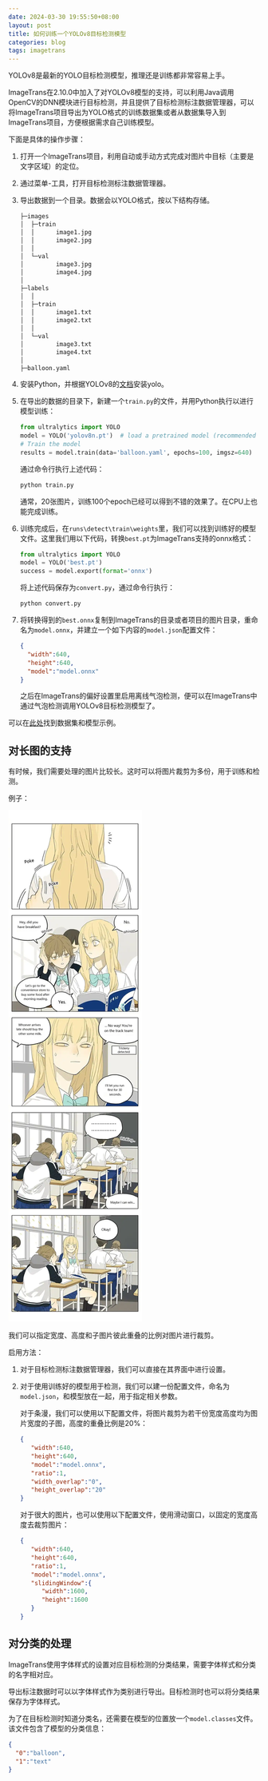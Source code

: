 ```yaml
---
date: 2024-03-30 19:55:50+08:00
layout: post
title: 如何训练一个YOLOv8目标检测模型
categories: blog
tags: imagetrans
---
```


YOLOv8是最新的YOLO目标检测模型，推理还是训练都非常容易上手。

ImageTrans在2.10.0中加入了对YOLOv8模型的支持，可以利用Java调用OpenCV的DNN模块进行目标检测，并且提供了目标检测标注数据管理器，可以将ImageTrans项目导出为YOLO格式的训练数据集或者从数据集导入到ImageTrans项目，方便根据需求自己训练模型。

下面是具体的操作步骤：

1. 打开一个ImageTrans项目，利用自动或手动方式完成对图片中目标（主要是文字区域）的定位。
2. 通过菜单-工具，打开目标检测标注数据管理器。
3. 导出数据到一个目录。数据会以YOLO格式，按以下结构存储。

   ```
   ├─images
   │  ├─train
   │  │      image1.jpg
   │  │      image2.jpg
   │  │
   │  └─val
   │         image3.jpg
   │         image4.jpg
   │
   ├─labels
   │  │
   │  ├─train
   │  │      image1.txt
   │  │      image2.txt
   │  │
   │  └─val
   │         image3.txt
   │         image4.txt
   │
   ├─balloon.yaml
   ```

4. 安装Python，并根据YOLOv8的[文档](https://docs.ultralytics.com/)安装yolo。
5. 在导出的数据的目录下，新建一个`train.py`的文件，并用Python执行以进行模型训练：

   ```py
   from ultralytics import YOLO
   model = YOLO('yolov8n.pt')  # load a pretrained model (recommended for training)
   # Train the model
   results = model.train(data='balloon.yaml', epochs=100, imgsz=640)
   ```
   
   通过命令行执行上述代码：
   
   ```bash
   python train.py
   ```
   
   通常，20张图片，训练100个epoch已经可以得到不错的效果了。在CPU上也能完成训练。
   
6. 训练完成后，在`runs\detect\train\weights`里，我们可以找到训练好的模型文件。这里我们用以下代码，转换`best.pt`为ImageTrans支持的onnx格式：

   ```py
   from ultralytics import YOLO
   model = YOLO('best.pt')
   success = model.export(format='onnx')
   ```
   
   将上述代码保存为`convert.py`，通过命令行执行：

   ```bash
   python convert.py
   ```
   
7. 将转换得到的`best.onnx`复制到ImageTrans的目录或者项目的图片目录，重命名为`model.onnx`，并建立一个如下内容的`model.json`配置文件：

   ```json
   {
     "width":640,
     "height":640,
     "model":"model.onnx"
   }
   ```

   之后在ImageTrans的偏好设置里启用离线气泡检测，便可以在ImageTrans中通过气泡检测调用YOLOv8目标检测模型了。

可以在[此处](https://github.com/xulihang/balloon-dataset/)找到数据集和模型示例。

## 对长图的支持

有时候，我们需要处理的图片比较长。这时可以将图片裁剪为多份，用于训练和检测。

例子：

![条漫](/gallery/projects/webtoon/out/SQ.webp)

我们可以指定宽度、高度和子图片彼此重叠的比例对图片进行裁剪。

启用方法：

1. 对于目标检测标注数据管理器，我们可以直接在其界面中进行设置。
2. 对于使用训练好的模型用于检测，我们可以建一份配置文件，命名为`model.json`，和模型放在一起，用于指定相关参数。


   对于条漫，我们可以使用以下配置文件，将图片裁剪为若干份宽度高度均为图片宽度的子图，高度的重叠比例是20%：

   ```json
   {
      "width":640,
      "height":640,
      "model":"model.onnx",
      "ratio":1,
      "width_overlap":"0",
      "height_overlap":"20"
   }
   ```
   
   对于很大的图片，也可以使用以下配置文件，使用滑动窗口，以固定的宽度高度去裁剪图片：

   ```json
   {
      "width":640,
      "height":640,
      "ratio":1,
      "model":"model.onnx",
      "slidingWindow":{
         "width":1600,
         "height":1600
      }
   }
   ```
   
## 对分类的处理

ImageTrans使用字体样式的设置对应目标检测的分类结果，需要字体样式和分类的名字相对应。


导出标注数据时可以以字体样式作为类别进行导出。目标检测时也可以将分类结果保存为字体样式。

为了在目标检测时知道分类名，还需要在模型的位置放一个`model.classes`文件。该文件包含了模型的分类信息：

```json
{
  "0":"balloon",
  "1":"text"
}
```

